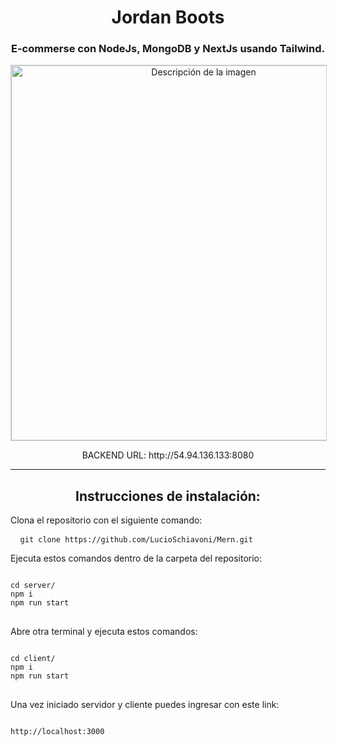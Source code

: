 <h1 align="center">Jordan Boots </h1>
<h3 align="center">E-commerse con NodeJs, MongoDB y NextJs usando Tailwind.</h3>

<div align="center">
<img src="https://i.pinimg.com/originals/2f/ef/55/2fef55386cfa1d31b253ef90aa4faf4d.png" alt="Descripción de la imagen" style="border: 1px solid #ccc; width: 600px; ">
</div>
<p align="center">BACKEND URL: http://54.94.136.133:8080 </p>
<hr>
<h2 align="center">Instrucciones de instalación:</h2>

<p >Clona el repositorio con el siguiente comando:  <pre> <code> git clone https://github.com/LucioSchiavoni/Mern.git </code> </pre> </p>

<p >Ejecuta estos comandos dentro de la carpeta del repositorio: </p>
<pre>
<code>
cd server/
npm i
npm run start
</code>
</pre>



<p >Abre otra terminal y ejecuta estos comandos: </p>
<pre>
<code>
cd client/
npm i
npm run start
</code>
</pre>


<p >Una vez iniciado servidor y cliente puedes ingresar con este link: </p>
<pre>
<code> 
http://localhost:3000
</code>
</pre>
